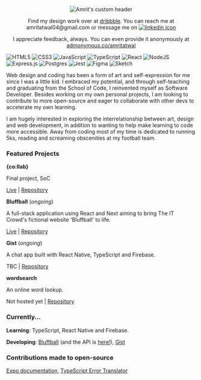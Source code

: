 <p align="center">
  <img src="https://i.ibb.co/m4C56C2/Untitled.png" alt="Amrit's custom header"/>
</p>


<p align="center">
  Find my design work over at <a href="https://www.dribbble.com/amritatwal">dribbble</a>. You can reach me at amritatwal04@gmail.com or message me on <a href="https://www.linkedin.com/in/amrit-atwal-1ba0b4209/" target="_blank"><img src="https://i.ibb.co/hRQMWCk/icons8-linkedin-24-2.png" alt="linkedin icon"/></a>
</p>

<p align="center">
  I appreciate feedback, always. You can even provide it anonymously at <a href="https://www.admonymous.co/amritatwal">admonymous.co/amritatwal</a>
</p>


<!--    <a href="https://amritatwal.netlify.app/" target="_blank">
    <img src="https://i.ibb.co/DGrbXMM/icons8-website-24-3.png" alt="website icon"/>
  </a> -->
</p> 

![HTML5](https://img.shields.io/badge/html5-%23E34F26.svg?style=for-the-badge&logo=html5&logoColor=white)
![CSS3](https://img.shields.io/badge/css3-%231572B6.svg?style=for-the-badge&logo=css3&logoColor=white)
![JavaScript](https://img.shields.io/badge/javascript-%23323330.svg?style=for-the-badge&logo=javascript&logoColor=%23F7DF1E)
![TypeScript](https://img.shields.io/badge/TypeScript-007ACC?style=for-the-badge&logo=typescript&logoColor=white)
![React](https://img.shields.io/badge/react-%2320232a.svg?style=for-the-badge&logo=react&logoColor=%2361DAFB)
![NodeJS](https://img.shields.io/badge/node.js-6DA55F?style=for-the-badge&logo=node.js&logoColor=white)
![Express.js](https://img.shields.io/badge/express.js-%23404d59.svg?style=for-the-badge&logo=express&logoColor=%2361DAFB)
![Postgres](https://img.shields.io/badge/postgres-%23316192.svg?style=for-the-badge&logo=postgresql&logoColor=white)
![Jest](https://img.shields.io/badge/-jest-%23C21325?style=for-the-badge&logo=jest&logoColor=white)
![Figma](https://img.shields.io/badge/figma-%23F24E1E.svg?style=for-the-badge&logo=figma&logoColor=white)
![Sketch](https://img.shields.io/badge/Sketch-FFB387?style=for-the-badge&logo=sketch&logoColor=black)

Web design and coding has been a form of art and self-expression for me since I was a little kid. I embraced my potential, and through self-teaching and graduating from the School of Code, I reinvented myself as Software Developer. Besides working on my own personal projects, I am looking to contribute to more open-source and eager to collaborate with other devs to accelerate my own learning. 

I am hugely interested in exploring the interrelationship between art, design and web development, in addition to wanting to help make learning to code more accessible. Away from coding most of my time is dedicated to running 5ks, reading and screaming obscenities at my football team. 

### Featured Projects

**{co:llab}** 

Final project, SoC

[Live](https://co-llab.netlify.app/) | [Repository](https://github.com/SchoolOfCode/final-project-repo-hugs-for-bugs)

**Bluffball** (_ongoing_)

A full-stack application using React and Next aiming to bring The IT Crowd's fictional website 'Bluffball' to life.

[Live](https://bluffball.netlify.app/) | [Repository](https://github.com/amritatwal/bluffball)

**Gist** (_ongoing_)

A chat app built with React Native, TypeScript and Firebase.

TBC | [Repository](https://github.com/amritatwal/gist)

**wordsearch** 

An online word lookup.

Not hosted yet | [Repository](https://github.com/amritatwal/wordsearch)


### Currently...

**Learning**: TypeScript, React Native and Firebase.

**Developing**: [Bluffball](https://github.com/amritatwal/bluffball) (and the API is [here!](https://github.com/amritatwal/bluffballapi)), [Gist](https://github.com/amritatwal/gist)

### Contributions made to open-source

[Expo documentation](https://github.com/expo/expo), [TypeScript Error Translator](https://github.com/mattpocock/ts-error-translator)
